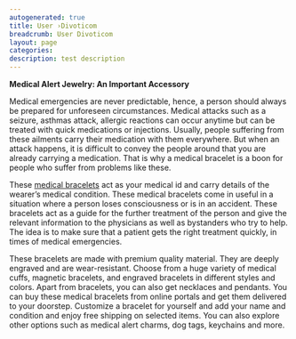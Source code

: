 ```yaml
---
autogenerated: true
title: User ›Divoticom
breadcrumb: User Divoticom
layout: page
categories: 
description: test description
---
```


**Medical Alert Jewelry: An Important Accessory**

Medical emergencies are never predictable, hence, a person should always be prepared for unforeseen circumstances. Medical attacks such as a seizure, asthmas attack, allergic reactions can occur anytime but can be treated with quick medications or injections. Usually, people suffering from these ailments carry their medication with them everywhere. But when an attack happens, it is difficult to convey the people around that you are already carrying a medication. That is why a medical bracelet is a boon for people who suffer from problems like these.

These [medical bracelets](https://divotiusa.com/) act as your medical id and carry details of the wearer’s medical condition. These medical bracelets come in useful in a situation where a person loses consciousness or is in an accident. These bracelets act as a guide for the further treatment of the person and give the relevant information to the physicians as well as bystanders who try to help. The idea is to make sure that a patient gets the right treatment quickly, in times of medical emergencies.

These bracelets are made with premium quality material. They are deeply engraved and are wear-resistant. Choose from a huge variety of medical cuffs, magnetic bracelets, and engraved bracelets in different styles and colors. Apart from bracelets, you can also get necklaces and pendants. You can buy these medical bracelets from online portals and get them delivered to your doorstep. Customize a bracelet for yourself and add your name and condition and enjoy free shipping on selected items. You can also explore other options such as medical alert charms, dog tags, keychains and more.
